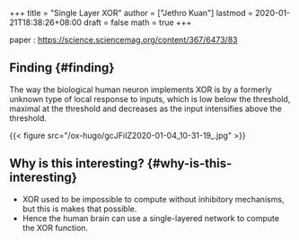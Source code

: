 +++
title = "Single Layer XOR"
author = ["Jethro Kuan"]
lastmod = 2020-01-21T18:38:26+08:00
draft = false
math = true
+++

paper
: <https://science.sciencemag.org/content/367/6473/83>


## Finding {#finding}

The way the biological human neuron implements XOR is by a formerly
unknown type of local response to inputs, which is low below the
threshold, maximal at the threshold and decreases as the input
intensifies above the threshold.

{{< figure src="/ox-hugo/gcJFiIZ2020-01-04_10-31-19_.jpg" >}}


## Why is this interesting? {#why-is-this-interesting}

-   XOR used to be impossible to compute without inhibitory mechanisms,
    but this is makes that possible.
-   Hence the human brain can use a single-layered network to compute
    the XOR function.
